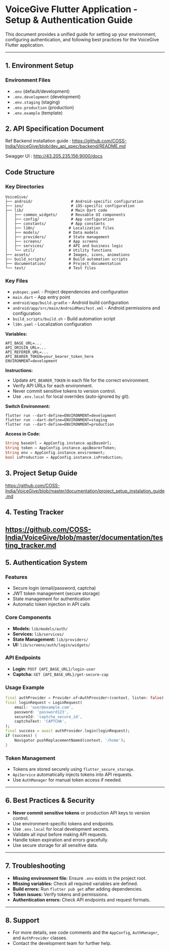 
# VoiceGive Flutter Application - Setup & Authentication Guide

This document provides a unified guide for setting up your environment, configuring authentication, and following best practices for the VoiceGive Flutter application.

---

## 1. Environment Setup

### Environment Files
- `.env` (default/development)
- `.env.development` (development)
- `.env.staging` (staging)
- `.env.production` (production)
- `.env.example` (template)

## 2. API Specification Document

Ref Backend installation guide : https://github.com/COSS-India/VoiceGive/blob/dev_api_spec/backend/README.md

Swagger UI : http://43.205.235.156:9000/docs

## Code Structure

### Key Directories

```
VoiceGive/
├── android/                 # Android-specific configuration
├── ios/                     # iOS-specific configuration
├── lib/                     # Main Dart code
│   ├── common_widgets/      # Reusable UI components
│   ├── config/              # App configuration
│   ├── constants/           # App constants
│   ├── l10n/               # Localization files
│   ├── models/             # Data models
│   ├── providers/          # State management
│   ├── screens/            # App screens
│   ├── services/           # API and business logic
│   └── util/               # Utility functions
├── assets/                 # Images, icons, animations
├── build_scripts/          # Build automation scripts
├── documentation/          # Project documentation
└── test/                   # Test files
```

### Key Files

- `pubspec.yaml` - Project dependencies and configuration
- `main.dart` - App entry point
- `android/app/build.gradle` - Android build configuration
- `android/app/src/main/AndroidManifest.xml` - Android permissions and configuration
- `build_scripts/build.sh` - Build automation script
- `l10n.yaml` - Localization configuration

**Variables:**
```
API_BASE_URL=...
API_ORIGIN_URL=...
API_REFERER_URL=...
API_BEARER_TOKEN=your_bearer_token_here
ENVIRONMENT=development
```

**Instructions:**
- Update `API_BEARER_TOKEN` in each file for the correct environment.
- Verify API URLs for each environment.
- Never commit sensitive tokens to version control.
- Use `.env.local` for local overrides (auto-ignored by git).

**Switch Environment:**
```
flutter run --dart-define=ENVIRONMENT=development
flutter run --dart-define=ENVIRONMENT=staging
flutter run --dart-define=ENVIRONMENT=production
```

**Access in Code:**
```dart
String baseUrl = AppConfig.instance.apiBaseUrl;
String token = AppConfig.instance.apiBearerToken;
String env = AppConfig.instance.environment;
bool isProduction = AppConfig.instance.isProduction;
```


## 3. Project Setup Guide
https://github.com/COSS-India/VoiceGive/blob/master/documentation/project_setup_instalation_guide.md

## 4. Testing Tracker
https://github.com/COSS-India/VoiceGive/blob/master/documentation/testing_tracker.md
---

## 5. Authentication System

### Features
- Secure login (email/password, captcha)
- JWT token management (secure storage)
- State management for authentication
- Automatic token injection in API calls

### Core Components
- **Models:** `lib/models/auth/`
- **Services:** `lib/services/`
- **State Management:** `lib/providers/`
- **UI:** `lib/screens/auth/login/widgets/`

### API Endpoints
- **Login:** `POST {API_BASE_URL}/login-user`
- **Captcha:** `GET {API_BASE_URL}/get-secure-cap`

### Usage Example
```dart
final authProvider = Provider.of<AuthProvider>(context, listen: false);
final loginRequest = LoginRequest(
	email: 'user@example.com',
	password: 'password123',
	secureId: 'captcha_secure_id',
	captchaText: 'CAPTCHA',
);
final success = await authProvider.login(loginRequest);
if (success) {
	Navigator.pushReplacementNamed(context, '/home');
}
```

### Token Management
- Tokens are stored securely using `flutter_secure_storage`.
- `ApiService` automatically injects tokens into API requests.
- Use `AuthManager` for manual token access if needed.

---

## 6. Best Practices & Security
- **Never commit sensitive tokens** or production API keys to version control.
- Use environment-specific tokens and endpoints.
- Use `.env.local` for local development secrets.
- Validate all input before making API requests.
- Handle token expiration and errors gracefully.
- Use secure storage for all sensitive data.

---

## 7. Troubleshooting
- **Missing environment file:** Ensure `.env` exists in the project root.
- **Missing variables:** Check all required variables are defined.
- **Build errors:** Run `flutter pub get` after adding dependencies.
- **Token issues:** Verify tokens and permissions.
- **Authentication errors:** Check API endpoints and request formats.

---

## 8. Support
- For more details, see code comments and the `AppConfig`, `AuthManager`, and `AuthProvider` classes.
- Contact the development team for further help.
